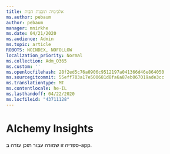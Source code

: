 ```yaml
---
title: אלכימיה תובנות הבית
ms.author: pebaum
author: pebaum
manager: mnirkhe
ms.date: 04/21/2020
ms.audience: Admin
ms.topic: article
ROBOTS: NOINDEX, NOFOLLOW
localization_priority: Normal
ms.collection: Adm_O365
ms.custom: ''
ms.openlocfilehash: 28f2ed5c76a0906c9512197a041366d46e864050
ms.sourcegitcommit: 55eff703a17e500681d8fa6a87eb067019ade3cc
ms.translationtype: MT
ms.contentlocale: he-IL
ms.lasthandoff: 04/22/2020
ms.locfileid: "43711128"
---
```

# <a name="alchemy-insights"></a>Alchemy Insights

ספריה זו שמורה עבור תוכן עזרה ב-app.